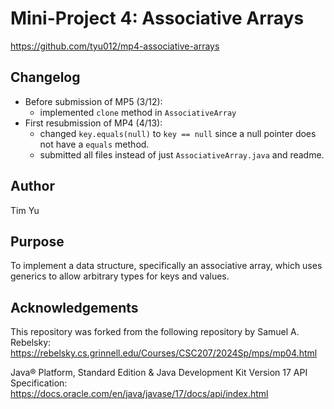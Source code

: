Mini-Project 4: Associative Arrays
==================================
https://github.com/tyu012/mp4-associative-arrays

## Changelog
* Before submission of MP5 (3/12):
  * implemented `clone` method in `AssociativeArray`
* First resubmission of MP4 (4/13):
  * changed `key.equals(null)` to `key == null` since a null pointer does not
    have a `equals` method.
  * submitted all files instead of just `AssociativeArray.java` and readme.

## Author
Tim Yu

## Purpose
To implement a data structure, specifically an associative array, which uses
generics to allow arbitrary types for keys and values.

## Acknowledgements
This repository was forked from the following repository by Samuel A. Rebelsky:
https://rebelsky.cs.grinnell.edu/Courses/CSC207/2024Sp/mps/mp04.html

Java® Platform, Standard Edition & Java Development Kit Version 17 API Specification:
https://docs.oracle.com/en/java/javase/17/docs/api/index.html